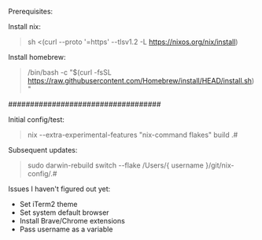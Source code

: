 Prerequisites:

Install nix:

  > sh <(curl --proto '=https' --tlsv1.2 -L https://nixos.org/nix/install)

Install homebrew:

  > /bin/bash -c "$(curl -fsSL https://raw.githubusercontent.com/Homebrew/install/HEAD/install.sh)"


###################################

Initial config/test:

 > nix --extra-experimental-features "nix-command flakes" build .#

Subsequent updates:

 > sudo darwin-rebuild switch --flake /Users/{ username }/git/nix-config/.#

Issues I haven't figured out yet:

- Set iTerm2 theme
- Set system default browser
- Install Brave/Chrome extensions
- Pass username as a variable

